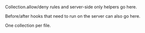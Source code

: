 Collection.allow/deny rules and server-side only helpers go here.

Before/after hooks that need to run on the server can also go here.

One collection per file.